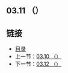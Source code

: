 ## 03.11 （）


## 链接
* [目录](https://github.com/alpha2018/go-zh/blob/master/tour/directory.md)
* 上一节：[03.10 （）](https://github.com/alpha2018/go-zh/blob/master/tour/03.10.md)
* 下一节：[03.12 （）](https://github.com/alpha2018/go-zh/blob/master/tour/03.12.md)
